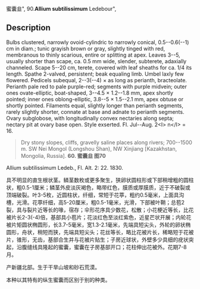 蜜囊韭",
90.**Allium subtilissimum** Ledebour",

## Description
Bulbs clustered, narrowly ovoid-cylindric to narrowly conical, 0.5--0.6(--1) cm in diam.; tunic grayish brown or gray, slightly tinged with red, membranous to thinly scarious, entire or splitting at apex. Leaves 3--5, usually shorter than scape, ca. 0.5 mm wide, slender, subterete, adaxially channeled. Scape 5--20 cm, terete, covered with leaf sheaths for ca. 1/4 its length. Spathe 2-valved, persistent; beak equaling limb. Umbel laxly few flowered. Pedicels subequal, 2--3(--4) × as long as perianth, bracteolate. Perianth pale red to pale purple-red; segments with purple midvein; outer ones ovate-elliptic, boat-shaped, 3--4.5 × 1.2--1.8 mm, apex shortly pointed; inner ones oblong-elliptic, 3.8--5 × 1.5--2.1 mm, apex obtuse or shortly pointed. Filaments equal, slightly longer than perianth segments, rarely slightly shorter, connate at base and adnate to perianth segments. Ovary subglobose, with longitudinally convex nectaries along septa; nectary pit at ovary base open. Style exserted. Fl. Jul--Aug. 2&lt;I&gt; n&lt;/I&gt; = 16.

> Dry stony slopes, cliffs, gravelly saline places along rivers; 700--1500 m. SW Nei Mongol (Longshou Shan), NW Xinjiang [Kazakhstan, Mongolia, Russia].
**60. 蜜囊韭 图70**

Allium subtilissimum Ledeb., Fl. Alt. 2: 22. 1830.

具不明显的直生根状茎。鳞茎数枚或更多聚生，狭卵状圆柱形或下部稍增粗的圆柱状，粗0.5-1厘米；鳞茎外皮淡灰褐色，略带红色，膜质或厚膜质，近于不破裂或顶端破裂。叶3-5枚，近圆柱状，纤细，常短于花葶，粗约0.5毫米，上面具沟槽，光滑。花葶纤细，高5-20厘米，粗0.5-1毫米，光滑，下部被叶鞘；总苞2裂，具与裂片近等长的喙，宿存；伞形花序具少数花，松散；小花梗近等长，比花被片长2-3(-4)倍，基部具小苞片；花淡红色至淡红紫色，近星芒状开展；内轮花被片矩圆状椭圆形，长3.7-5毫米，宽1.3-2.1毫米，先端具短尖头，外轮的卵状椭圆形，舟状，稍短而狭，先端具短尖头；花丝等长，略比花被片长，稀略短于花被片，锥形，无齿，基部合生并与花被片贴生；子房近球状，外壁多少具细的疣状突起，沿腹缝线具隆起的蜜囊，蜜囊在子房基部开口；花柱伸出花被外。花期7-8月。

产新疆北部。生于干旱山坡和砂石荒漠。

本种以其特有的纵生蜜囊而区别于别的种类。
